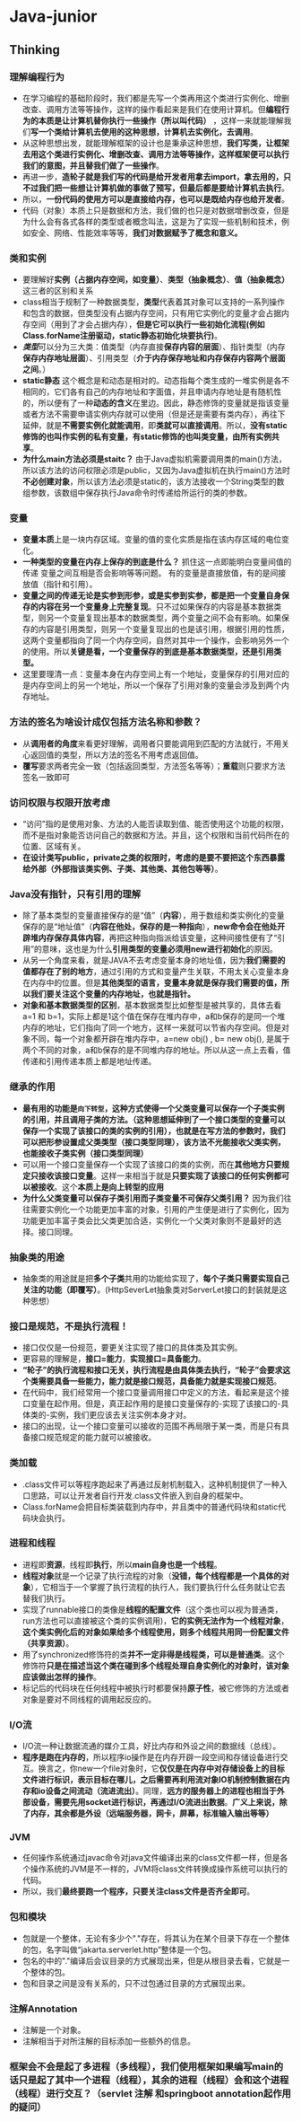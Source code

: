 # Java-junior

## Thinking
### 理解编程行为
  + 在学习编程的基础阶段时，我们都是先写一个类再用这个类进行实例化、增删改查、调用方法等等操作，这样的操作看起来是我们在使用计算机。但**编程行为的本质是让计算机替你执行一些操作（所以叫代码）** ，这样一来就能理解我们**写一个类给计算机去使用的这种思想，计算机去实例化，去调用**。
  + 从这种思想出发，就能理解框架的设计也是秉承这种思想，**我们写类，让框架去用这个类进行实例化、增删改查、调用方法等等操作，这样框架便可以执行我们的意图，并且替我们做了一些操作**。
  + 再进一步，**造轮子就是我们写的代码是给开发者用拿去import，拿去用的，只不过我们把一些想让计算机做的事做了预写，但最后都是要给计算机去执行**。
  + 所以，**一份代码的使用方可以是直接给内存，也可以是既给内存也给开发者**。
  + 代码（对象）本质上只是数据和方法，我们做的也只是对数据增删改查，但是为什么会有各式各样的类型或者概念叫法，这是为了实现一些机制和技术，例如安全、网络、性能效率等等，**我们对数据赋予了概念和意义。**
### 类和实例
  + 要理解好**实例（占据内存空间，如变量）**、**类型（抽象概念）**、**值（抽象概念）** 这三者的区别和关系 
  + class相当于规制了一种数据类型，**类型**代表着其对象可以支持的一系列操作和包含的数据，但类型没有占据内存空间，只有用它实例化的变量才会占据内存空间（用到了才会占据内存），**但是它可以执行一些初始化流程(例如Class.forName注册驱动，static静态初始化块要执行)**。
  + ***类型***可以分为三大类：值类型（内存直接**保存内容的层面**）、指针类型（内存**保存内存地址层面**）、引用类型（**介于内存保存地址和内存保存内容两个层面之间**。）
  + **static静态** 这个概念是和动态是相对的。动态指每个类生成的一堆实例是各不相同的，它们各有自己的内存地址和字面值，并且申请内存地址是有随机性的，所以便有了一种**动态的含义**在里边。因此，静态修饰的变量就是指该变量或者方法不需要申请实例内存就可以使用（但是还是需要有类内存），再往下延伸，就是**不需要实例化就能调用**，即**类就可以直接调用**。所以，**没有static修饰的也叫作实例的私有变量，有static修饰的也叫类变量，由所有实例共享**。
  + **为什么main方法必须是staitc？** 由于Java虚拟机需要调用类的main()方法，所以该方法的访问权限必须是public，又因为Java虚拟机在执行main()方法时**不必创建对象**，所以该方法必须是static的，该方法接收一个String类型的数组参数，该数组中保存执行Java命令时传递给所运行的类的参数。
### 变量
  + **变量本质**上是一块内存区域。变量的值的变化实质是指在该内存区域的电位变化。
  + **一种类型的变量在内存上保存的到底是什么？** 抓住这一点即能明白变量间值的传递 变量之间互相是否会影响等等问题。 有的变量是直接放值，有的是间接放值（指针和引用）。
  + **变量之间的传递无论是实参到形参，或是实参到实参，都是把一个变量自身保存的内容在另一个变量身上完整复现**。只不过如果保存的内容是基本数据类型，则另一个变量复现出基本的数据类型，两个变量之间不会有影响。如果保存的内容是引用类型，则另一个变量复现出的也是该引用，根据引用的性质，这两个变量都指向了同一个内存空间，自然对其中一个操作，会影响另外一个的使用。所以**关键是看，一个变量保存的到底是基本数据类型，还是引用类型。**
  + 这里要理清一点：变量本身在内存空间上有一个地址，变量保存的引用对应的是内存空间上的另一个地址，所以一个保存了引用对象的变量会涉及到两个内存地址。
### **方法的签名为啥设计成仅包括方法名称和参数？** 
  + 从**调用者的角度**来看更好理解，调用者只要能调用到匹配的方法就行，不用关心返回值的类型，所以方法的签名不用考虑返回值。
  + **覆写**要求两者完全一致（包括返回类型，方法签名等等）；**重载**则只要求方法签名一致即可
### 访问权限与权限开放考虑
  + “访问”指的是使用对象、方法的人能否读取到值、能否使用这个功能的权限，而不是指对象能否访问自己的数据和方法。并且，这个权限和当前代码所在的位置、区域有关。
  + **在设计类写public，private之类的权限时，考虑的是要不要把这个东西暴露给外部（外部指该类实例、子类、其他类、其他包等等）**。
### Java没有指针，只有引用的理解
  + 除了基本类型的变量直接保存的是“值”（**内容**），用于数组和类实例化的变量保存的是“地址值”（**内容在他处，保存的是一种指向**），**new命令会在他处开辟堆内存保存具体内容**，再把这种指向指派给该变量，这种间接性便有了“引用”的意味，这也是为什么**引用类型的变量必须用new进行初始化**的原因。
  + 从另一个角度来看，就是JAVA不去考虑变量本身的地址值，因为**我们需要的值都存在了别的地方**，通过引用的方式和变量产生关联，不用太关心变量本身在内存中的位置。但是**其他类型的语言，变量本身就是保存我们需要的值，所以我们要关注这个变量的内存地址，也就是指针。**
  + **对象和基本数据类型的区别**，基本数据类型比如整型是被共享的，具体去看 a=1 和 b=1，实际上都是1这个值在保存在堆内存中，a和b保存的是同一个堆内存的地址，它们指向了同一个地方，这样一来就可以节省内存空间。但是对象不同，每一个对象都开辟在堆内存中，a=new obj() , b= new obj(), 是属于两个不同的对象，a和b保存的是不同堆内存的地址。所以从这一点上去看，值传递和引用传递本质上都是地址传递。
### 继承的作用
  + **最有用的功能是`向下转型`，这种方式使得一个父类变量可以保存一个子类实例的引用，并且调用子类的方法。（这种思想延伸到了一个接口类型的变量可以保存一个实现了该接口的类的实例的引用），也就是在写方法的参数时，我们可以把形参设置成父类类型（接口类型同理），该方法不光能接收父类实例，也能接收子类实例（接口类型同理）**
  + 可以用一个接口变量保存一个实现了该接口的类的实例，而在**其他地方只要规定只接收该接口变量**。这样一来相当于就是**只要实现了该接口的任何实例都可以被接收**。这个**本质上是向上转型的应用**
  + **为什么父类变量可以保存子类引用而子类变量不可保存父类引用？** 因为我们往往需要实例化一个功能更加丰富的对象，引用的产生便是进行了实例化，因为功能更加丰富子类会比父类更加合适，实例化一个父类对象则不是最好的选择。接口同理。
### 抽象类的用途
  + 抽象类的用途就是把**多个子类**共用的功能给实现了，**每个子类只需要实现自己关注的功能（即覆写）**。(HttpSeverLet抽象类对ServerLet接口的封装就是这种思想）
### 接口是规范，不是执行流程！
  + 接口仅仅是一份规范，要更关注实现了接口的具体类及其实例。
  + 更容易的理解是，**接口=能力**，**实现接口=具备能力**。
  + **“轮子”的执行流程和接口无关，执行流程是由具体类去执行，“轮子”会要求这个类需要具备一些能力，能力就是接口规范，具备能力就是实现接口规范**。
  + 在代码中，我们经常用一个接口变量调用接口中定义的方法，看起来是这个接口变量在起作用。但是，真正起作用的是接口变量保存的-实现了该接口的-具体类的-实例，我们更应该去关注实例本身才对。
  + 接口的出现，让一个接口变量可以接收的范围不再局限于某一类，而是只有具备接口规范规定的能力就可以被接收。
### 类加载
  + .class文件可以等程序跑起来了再通过反射机制载入，这种机制提供了一种入口思路，可以让开发者自行开发.class文件嵌入到自身的框架中。
  + Class.forName会把目标类装载到内存中，并且类中的普通代码块和static代码块会执行。
### 进程和线程
  + 进程即**资源**，线程即**执行**，所以**main自身也是一个线程**。
  + **线程对象**就是一个记录了执行流程的对象（**没错，每个线程都是一个具体的对象**），它相当于一个掌握了执行流程的执行人，我们要执行什么任务就让它去替我们执行。
  + 实现了runnable接口的类像是**线程的配置文件**（这个类也可以视为普通类，run方法也可以直接被这个类的实例调用)，**它的实例无法作为一个线程对象**，**这个类实例化后的对象如果给多个线程使用，则多个线程共用同一份配置文件（共享资源）**。
  + 用了synchronized修饰符的类**并不一定非得是线程类，可以是普通类**。这个修饰符**只是在描述当这个类在碰到多个线程处理自身实例化的对象时，该对象应该做出怎样的操作**。
  + 标记后的代码块在任何线程中被执行时都要保持**原子性**，被它修饰的方法或者对象是要对不同线程的调用起反应的。
### I/O流
  + I/O流一种让数据流通的媒介工具，好比内存和外设之间的数据线（总线）。
  + **程序是跑在内存的**，所以程序io操作是在内存开辟一段空间和存储设备进行交互。换言之，你new一个file对象时，它**仅仅是在内存中对存储设备上的目标文件进行标识，表示目标在哪儿，之后需要再利用流对象IO机制控制数据在内存和io设备之间流动（流进流出）**。同理，**远方的服务器上的进程也相当于外部设备，需要先用socket进行标识，再通过I/O流进出数据**。**广义上来说，除了内存，其余都是外设（远端服务器，网卡，屏幕，标准输入输出等等）**
### JVM
  + 任何操作系统通过javac命令对java文件编译出来的class文件都一样，但是各个操作系统的JVM是不一样的，JVM将class文件转换成操作系统可以执行的代码。
  + 所以，我们**最终要跑一个程序，只要关注class文件是否齐全即可**。
### 包和模块
  + 包就是一个整体，无论有多少个"."存在，将其认为在某个目录下存在一个整体的包，名字叫做“jakarta.serverlet.http”整体是一个包。
  + 包名的中的"."编译后会议目录的方式展现出来，但是从根目录去看，它就是一个整体的包。
  + 包和目录之间是没有关系的，只不过包通过目录的方式展现出来。
### 注解Annotation
  + 注解是一个对象。
  + 注解相当于对所注解的目标添加一些额外的信息。

### 框架会不会是起了多进程（多线程），我们使用框架如果编写main的话只是起了其中一个进程（线程），其余的进程（线程）会和这个进程（线程）进行交互？（servlet 注解 和springboot annotation起作用的疑问）

